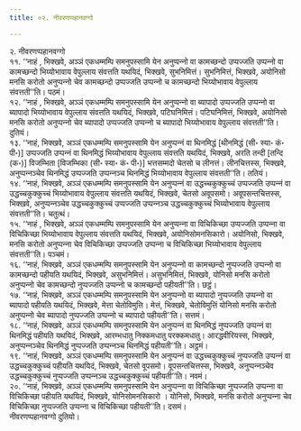 ```yaml
---
title: ०२. नीवरणप्पहानवग्गो

---
```

२. नीवरणप्पहानवग्गो  
११. ‘‘नाहं , भिक्खवे, अञ्‍ञं एकधम्मम्पि समनुपस्सामि येन अनुप्पन्‍नो वा कामच्छन्दो उप्पज्‍जति उप्पन्‍नो वा कामच्छन्दो भिय्योभावाय वेपुल्‍लाय संवत्तति यथयिदं, भिक्खवे, सुभनिमित्तं। सुभनिमित्तं, भिक्खवे, अयोनिसो मनसि करोतो अनुप्पन्‍नो चेव कामच्छन्दो उप्पज्‍जति उप्पन्‍नो च कामच्छन्दो भिय्योभावाय वेपुल्‍लाय संवत्तती’’ति। पठमं।  
१२. ‘‘नाहं , भिक्खवे, अञ्‍ञं एकधम्मम्पि समनुपस्सामि येन अनुप्पन्‍नो वा ब्यापादो उप्पज्‍जति उप्पन्‍नो वा ब्यापादो भिय्योभावाय वेपुल्‍लाय संवत्तति यथयिदं, भिक्खवे, पटिघनिमित्तं। पटिघनिमित्तं, भिक्खवे, अयोनिसो मनसि करोतो अनुप्पन्‍नो चेव ब्यापादो उप्पज्‍जति उप्पन्‍नो च ब्यापादो भिय्योभावाय वेपुल्‍लाय संवत्तती’’ति। दुतियं।  
१३. ‘‘नाहं, भिक्खवे, अञ्‍ञं एकधम्मम्पि समनुपस्सामि येन अनुप्पन्‍नं वा थिनमिद्धं [थीनमिद्धं (सी॰ स्या॰ कं॰ पी॰)] उप्पज्‍जति उप्पन्‍नं वा थिनमिद्धं भिय्योभावाय वेपुल्‍लाय संवत्तति यथयिदं, भिक्खवे, अरति तन्दी [तन्दि (क॰)] विजम्भिता [विजम्भिका (सी॰ स्या॰ कं॰ पी॰)] भत्तसम्मदो चेतसो च लीनत्तं। लीनचित्तस्स, भिक्खवे, अनुप्पन्‍नञ्‍चेव थिनमिद्धं उप्पज्‍जति उप्पन्‍नञ्‍च थिनमिद्धं भिय्योभावाय वेपुल्‍लाय संवत्तती’’ति। ततियं।  
१४. ‘‘नाहं, भिक्खवे, अञ्‍ञं एकधम्मम्पि समनुपस्सामि येन अनुप्पन्‍नं वा उद्धच्‍चकुक्‍कुच्‍चं उप्पज्‍जति उप्पन्‍नं वा उद्धच्‍चकुक्‍कुच्‍चं भिय्योभावाय वेपुल्‍लाय संवत्तति यथयिदं, भिक्खवे, चेतसो अवूपसमो। अवूपसन्तचित्तस्स, भिक्खवे, अनुप्पन्‍नञ्‍चेव उद्धच्‍चकुक्‍कुच्‍चं उप्पज्‍जति उप्पन्‍नञ्‍च उद्धच्‍चकुक्‍कुच्‍चं भिय्योभावाय वेपुल्‍लाय संवत्तती’’ति। चतुत्थं।  
१५. ‘‘नाहं , भिक्खवे, अञ्‍ञं एकधम्मम्पि समनुपस्सामि येन अनुप्पन्‍ना वा विचिकिच्छा उप्पज्‍जति उप्पन्‍ना वा विचिकिच्छा भिय्योभावाय वेपुल्‍लाय संवत्तति यथयिदं, भिक्खवे, अयोनिसोमनसिकारो। अयोनिसो, भिक्खवे, मनसि करोतो अनुप्पन्‍ना चेव विचिकिच्छा उप्पज्‍जति उप्पन्‍ना च विचिकिच्छा भिय्योभावाय वेपुल्‍लाय संवत्तती’’ति। पञ्‍चमं।  
१६. ‘‘नाहं, भिक्खवे, अञ्‍ञं एकधम्मम्पि समनुपस्सामि येन अनुप्पन्‍नो वा कामच्छन्दो नुप्पज्‍जति उप्पन्‍नो वा कामच्छन्दो पहीयति यथयिदं, भिक्खवे, असुभनिमित्तं। असुभनिमित्तं, भिक्खवे, योनिसो मनसि करोतो अनुप्पन्‍नो चेव कामच्छन्दो नुप्पज्‍जति उप्पन्‍नो च कामच्छन्दो पहीयती’’ति। छट्ठं।  
१७. ‘‘नाहं, भिक्खवे, अञ्‍ञं एकधम्मम्पि समनुपस्सामि येन अनुप्पन्‍नो वा ब्यापादो नुप्पज्‍जति उप्पन्‍नो वा ब्यापादो पहीयति यथयिदं, भिक्खवे, मेत्ता चेतोविमुत्ति। मेत्तं, भिक्खवे, चेतोविमुत्तिं योनिसो मनसि करोतो अनुप्पन्‍नो चेव ब्यापादो नुप्पज्‍जति उप्पन्‍नो च ब्यापादो पहीयती’’ति। सत्तमं।  
१८. ‘‘नाहं, भिक्खवे, अञ्‍ञं एकधम्मम्पि समनुपस्सामि येन अनुप्पन्‍नं वा थिनमिद्धं नुप्पज्‍जति उप्पन्‍नं वा थिनमिद्धं पहीयति यथयिदं, भिक्खवे, आरम्भधातु निक्‍कमधातु परक्‍कमधातु। आरद्धवीरियस्स, भिक्खवे, अनुप्पन्‍नञ्‍चेव थिनमिद्धं नुप्पज्‍जति उप्पन्‍नञ्‍च थिनमिद्धं पहीयती’’ति। अट्ठमं।  
१९. ‘‘नाहं, भिक्खवे, अञ्‍ञं एकधम्मम्पि समनुपस्सामि येन अनुप्पन्‍नं वा उद्धच्‍चकुक्‍कुच्‍चं नुप्पज्‍जति उप्पन्‍नं वा उद्धच्‍चकुक्‍कुच्‍चं पहीयति यथयिदं, भिक्खवे, चेतसो वूपसमो। वूपसन्तचित्तस्स, भिक्खवे, अनुप्पन्‍नञ्‍चेव उद्धच्‍चकुक्‍कुच्‍चं नुप्पज्‍जति उप्पन्‍नञ्‍च उद्धच्‍चकुक्‍कुच्‍चं पहीयती’’ति। नवमं।  
२०. ‘‘नाहं, भिक्खवे, अञ्‍ञं एकधम्मम्पि समनुपस्सामि येन अनुप्पन्‍ना वा विचिकिच्छा नुप्पज्‍जति उप्पन्‍ना वा विचिकिच्छा पहीयति यथयिदं, भिक्खवे, योनिसोमनसिकारो । योनिसो, भिक्खवे, मनसि करोतो अनुप्पन्‍ना चेव विचिकिच्छा नुप्पज्‍जति उप्पन्‍ना च विचिकिच्छा पहीयती’’ति। दसमं।  
नीवरणप्पहानवग्गो दुतियो।  
